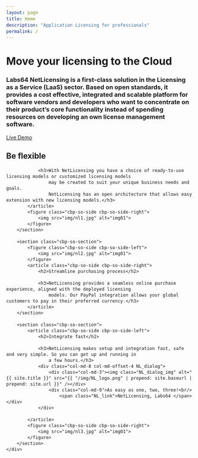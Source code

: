 ```yaml
---
layout: page
title: Home
description: "Application Licensing for professionals"
permalink: /
---
```

<div class="row NL_banner">
    <div class="col-md-8 col-md-offset-2 NL_about">
        <h1>Move your licensing to the Cloud</h1>
        <h3>Labs64 NetLicensing is a first-class solution in the Licensing as a Service (LaaS) sector.
            Based on open standards, it provides a cost effective, integrated and scalable platform for software vendors
            and developers who want to concentrate on their product’s core functionality instead of spending resources
            on developing an own license management software.</h3>
        <a href="https://netlicensing.labs64.com/app/v2/?lc=4b566c7e20&source=lmbox001" class="NL_button button_main NL_banner_btn" role="button"><i class="fa fa-eye"></i> Live Demo</a>
    </div>
</div>

<div class="row">
    <div id="cbp-so-scroller" class="cbp-so-scroller">
        <section class="cbp-so-section">
            <article class="cbp-so-side cbp-so-side-left">
                <h2>Be flexible</h2>

                <h3>With NetLicensing you have a choice of ready-to-use licensing models or customized licensing models
                    may be created to suit your unique business needs and goals.
                    NetLicensing has an open architecture that allows easy extension with new licensing models.</h3>
            </article>
            <figure class="cbp-so-side cbp-so-side-right">
                <img src="img/nl1.jpg" alt="img01">
            </figure>
        </section>

        <section class="cbp-so-section">
            <figure class="cbp-so-side cbp-so-side-left">
                <img src="img/nl2.jpg" alt="img01">
            </figure>
            <article class="cbp-so-side cbp-so-side-right">
                <h2>Streamline purchasing process</h2>

                <h3>NetLicensing provides a seamless online purchase experience, aligned with the deployed licensing
                    models. Our PayPal integration allows your global customers to pay in their preferred currency.</h3>
            </article>
        </section>

        <section class="cbp-so-section">
            <article class="cbp-so-side cbp-so-side-left">
                <h2>Integrate fast</h2>

                <h3>NetLicensing makes setup and integration fast, safe and very simple. So you can get up and running in
                    a few hours.</h3>
                <div class="col-md-8 col-md-offset-4 NL_dialog">
                    <div class="col-md-3"><img class="NL_dialog_img" alt="{{ site.title }}" src="{{ "/img/NL_logo.png" | prepend: site.baseurl | prepend: site.url }}" /></div>
                    <div class="col-md-9">As easy as one, two, three!<br/>
                        <span class="NL_link">NetLicensing, Labs64 </span></div>
                </div>
                
            </article>
            <figure class="cbp-so-side cbp-so-side-right">
                <img src="img/nl3.jpg" alt="img01">
            </figure>
        </section>
    </div>
</div>
